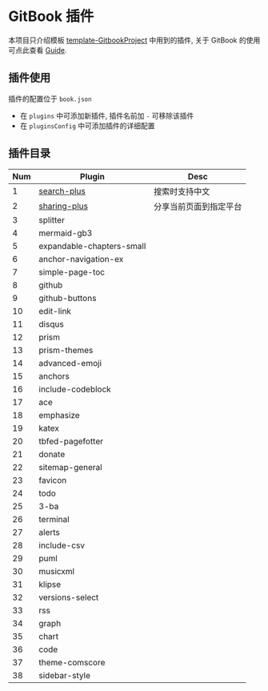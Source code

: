 # GitBook 插件

本项目只介绍模板 [template-GitbookProject](https://github.com/gendloop/template-GitbookProject) 中用到的插件, 关于 GitBook 的使用可点此查看 [Guide](https://www.yuque.com/gendloop/learningnotes/git-book-guide).

## 插件使用

插件的配置位于 `book.json`
* 在 `plugins` 中可添加新插件, 插件名前加 `-` 可移除该插件
* 在 `pluginsConfig` 中可添加插件的详细配置

## 插件目录

| Num  | Plugin                                   | Desc                  |
| ---- | ---------------------------------------- | ---------------------- |
| 1    | [search-plus](contents/search-plus.md) | 搜索时支持中文 |
| 2    | [sharing-plus](contents/sharing-plus.md) | 分享当前页面到指定平台   |
| 3    | splitter                                 |                        |
| 4    | mermaid-gb3                              |                        |
| 5    | expandable-chapters-small                |                        |
| 6    | anchor-navigation-ex                     |                        |
| 7    | simple-page-toc                          |                        |
| 8    | github                                   |                        |
| 9    | github-buttons                           |                        |
| 10   | edit-link                                |                        |
| 11   | disqus                                   |                        |
| 12   | prism                                    |                        |
| 13   | prism-themes                             |                        |
| 14   | advanced-emoji                           |                        |
| 15   | anchors                                  |                        |
| 16   | include-codeblock                        |                        |
| 17   | ace                                      |                        |
| 18   | emphasize                                |                        |
| 19   | katex                                    |                        |
| 20   | tbfed-pagefotter                         |                        |
| 21   | donate                                   |                        |
| 22   | sitemap-general                          |                        |
| 23   | favicon                                  |                        |
| 24   | todo                                     |                        |
| 25   | 3-ba                                     |                        |
| 26   | terminal                                 |                        |
| 27   | alerts                                   |                        |
| 28   | include-csv                              |                        |
| 29   | puml                                     |                        |
| 30   | musicxml                                 |                        |
| 31   | klipse                                   |                        |
| 32   | versions-select                          |                        |
| 33   | rss                                      |                        |
| 34   | graph                                    |                        |
| 35   | chart                                    |                        |
| 36   | code                                     |                        |
| 37   | theme-comscore                           |                        |
| 38   | sidebar-style                            |                        |
